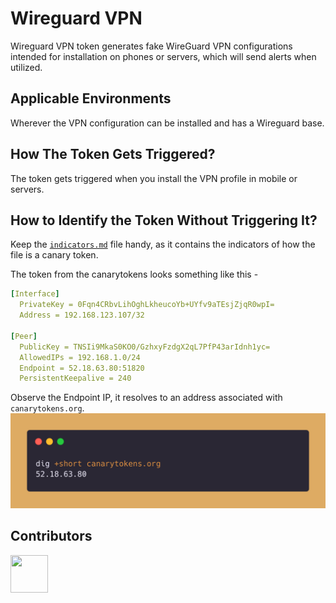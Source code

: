 # Wireguard VPN 
Wireguard VPN token generates fake WireGuard VPN configurations intended for installation on phones or servers, which will send alerts when utilized.

## Applicable Environments
Wherever the VPN configuration can be installed and has a Wireguard base.

## How The Token Gets Triggered?
The token gets triggered when you install the VPN profile in mobile or servers. 

## How to Identify the Token Without Triggering It?
Keep the [`indicators.md`](../indicators.md) file handy, as it contains the indicators of how the file is a canary token. <!-- Do not delete this line -->

The token from the canarytokens looks something like this - 
```yaml
[Interface]
  PrivateKey = 0Fqn4CRbvLihOghLkheucoYb+UYfv9aTEsjZjqR0wpI=
  Address = 192.168.123.107/32

[Peer]
  PublicKey = TNSIi9MkaS0KO0/GzhxyFzdgX2qL7PfP43arIdnh1yc=
  AllowedIPs = 192.168.1.0/24
  Endpoint = 52.18.63.80:51820
  PersistentKeepalive = 240
```
Observe the Endpoint IP, it resolves to an address associated with `canarytokens.org`.
![Wireguard Endpoint IP](../assets/screenshots/wireguard_vpn.png)

## Contributors
[<img src="https://github.com/0xcardinal.png" style="width:60px; height:60px;"/>](https://github.com/0xcardinal)